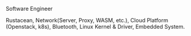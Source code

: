 Software Engineer

Rustacean, Network(Server, Proxy, WASM, etc.), Cloud Platform (Openstack, k8s), Bluetooth, Linux Kernel & Driver, Embedded System.
